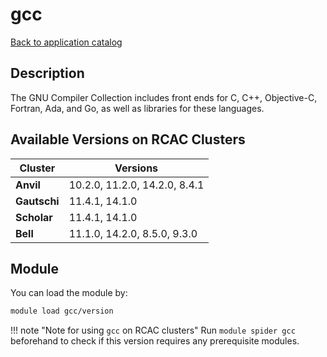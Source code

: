# gcc

[Back to application catalog](../app_catalog.md)

## Description
The GNU Compiler Collection includes front ends for C, C++, Objective-C, Fortran, Ada, and Go, as well as libraries for these languages.

## Available Versions on RCAC Clusters
|Cluster|Versions|
|---|---|
|**Anvil**|10.2.0, 11.2.0, 14.2.0, 8.4.1|
|**Gautschi**|11.4.1, 14.1.0|
|**Scholar**|11.4.1, 14.1.0|
|**Bell**|11.1.0, 14.2.0, 8.5.0, 9.3.0|

## Module
You can load the module by:

```bash
module load gcc/version
```

!!! note "Note for using `gcc` on RCAC clusters"
    Run `module spider gcc` beforehand to check if this version requires any prerequisite modules.
